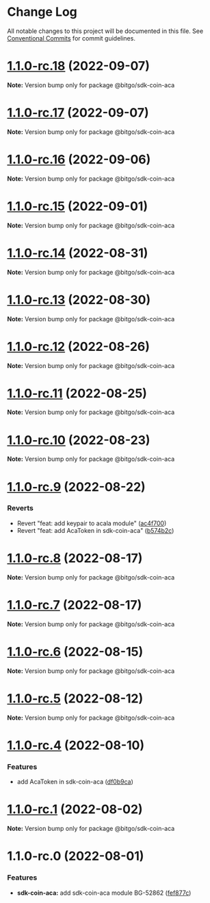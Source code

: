 # Change Log

All notable changes to this project will be documented in this file.
See [Conventional Commits](https://conventionalcommits.org) for commit guidelines.

# [1.1.0-rc.18](https://github.com/BitGo/BitGoJS/compare/@bitgo/sdk-coin-aca@1.1.0-rc.17...@bitgo/sdk-coin-aca@1.1.0-rc.18) (2022-09-07)

**Note:** Version bump only for package @bitgo/sdk-coin-aca





# [1.1.0-rc.17](https://github.com/BitGo/BitGoJS/compare/@bitgo/sdk-coin-aca@1.1.0-rc.16...@bitgo/sdk-coin-aca@1.1.0-rc.17) (2022-09-07)

**Note:** Version bump only for package @bitgo/sdk-coin-aca





# [1.1.0-rc.16](https://github.com/BitGo/BitGoJS/compare/@bitgo/sdk-coin-aca@1.1.0-rc.15...@bitgo/sdk-coin-aca@1.1.0-rc.16) (2022-09-06)

**Note:** Version bump only for package @bitgo/sdk-coin-aca





# [1.1.0-rc.15](https://github.com/BitGo/BitGoJS/compare/@bitgo/sdk-coin-aca@1.1.0-rc.14...@bitgo/sdk-coin-aca@1.1.0-rc.15) (2022-09-01)

**Note:** Version bump only for package @bitgo/sdk-coin-aca





# [1.1.0-rc.14](https://github.com/BitGo/BitGoJS/compare/@bitgo/sdk-coin-aca@1.1.0-rc.13...@bitgo/sdk-coin-aca@1.1.0-rc.14) (2022-08-31)

**Note:** Version bump only for package @bitgo/sdk-coin-aca





# [1.1.0-rc.13](https://github.com/BitGo/BitGoJS/compare/@bitgo/sdk-coin-aca@1.1.0-rc.12...@bitgo/sdk-coin-aca@1.1.0-rc.13) (2022-08-30)

**Note:** Version bump only for package @bitgo/sdk-coin-aca





# [1.1.0-rc.12](https://github.com/BitGo/BitGoJS/compare/@bitgo/sdk-coin-aca@1.1.0-rc.11...@bitgo/sdk-coin-aca@1.1.0-rc.12) (2022-08-26)

**Note:** Version bump only for package @bitgo/sdk-coin-aca





# [1.1.0-rc.11](https://github.com/BitGo/BitGoJS/compare/@bitgo/sdk-coin-aca@1.1.0-rc.10...@bitgo/sdk-coin-aca@1.1.0-rc.11) (2022-08-25)

**Note:** Version bump only for package @bitgo/sdk-coin-aca





# [1.1.0-rc.10](https://github.com/BitGo/BitGoJS/compare/@bitgo/sdk-coin-aca@1.1.0-rc.9...@bitgo/sdk-coin-aca@1.1.0-rc.10) (2022-08-23)

**Note:** Version bump only for package @bitgo/sdk-coin-aca





# [1.1.0-rc.9](https://github.com/BitGo/BitGoJS/compare/@bitgo/sdk-coin-aca@1.1.0-rc.8...@bitgo/sdk-coin-aca@1.1.0-rc.9) (2022-08-22)


### Reverts

* Revert "feat: add keypair to acala module" ([ac4f700](https://github.com/BitGo/BitGoJS/commit/ac4f7001f7e77e6bfce4bb49d7fe4307d51c70b7))
* Revert "feat: add AcaToken in sdk-coin-aca" ([b574b2c](https://github.com/BitGo/BitGoJS/commit/b574b2c521b5a2152da4dbf327dddaeed47ef26d))





# [1.1.0-rc.8](https://github.com/BitGo/BitGoJS/compare/@bitgo/sdk-coin-aca@1.1.0-rc.7...@bitgo/sdk-coin-aca@1.1.0-rc.8) (2022-08-17)

**Note:** Version bump only for package @bitgo/sdk-coin-aca





# [1.1.0-rc.7](https://github.com/BitGo/BitGoJS/compare/@bitgo/sdk-coin-aca@1.1.0-rc.6...@bitgo/sdk-coin-aca@1.1.0-rc.7) (2022-08-17)

**Note:** Version bump only for package @bitgo/sdk-coin-aca





# [1.1.0-rc.6](https://github.com/BitGo/BitGoJS/compare/@bitgo/sdk-coin-aca@1.1.0-rc.5...@bitgo/sdk-coin-aca@1.1.0-rc.6) (2022-08-15)

**Note:** Version bump only for package @bitgo/sdk-coin-aca





# [1.1.0-rc.5](https://github.com/BitGo/BitGoJS/compare/@bitgo/sdk-coin-aca@1.1.0-rc.4...@bitgo/sdk-coin-aca@1.1.0-rc.5) (2022-08-12)

**Note:** Version bump only for package @bitgo/sdk-coin-aca





# [1.1.0-rc.4](https://github.com/BitGo/BitGoJS/compare/@bitgo/sdk-coin-aca@1.1.0-rc.3...@bitgo/sdk-coin-aca@1.1.0-rc.4) (2022-08-10)


### Features

* add AcaToken in sdk-coin-aca ([df0b9ca](https://github.com/BitGo/BitGoJS/commit/df0b9caf5cf4163b6b9a1f22f757e416d6721fba))





# [1.1.0-rc.1](https://github.com/BitGo/BitGoJS/compare/@bitgo/sdk-coin-aca@1.1.0-rc.0...@bitgo/sdk-coin-aca@1.1.0-rc.1) (2022-08-02)

**Note:** Version bump only for package @bitgo/sdk-coin-aca





# 1.1.0-rc.0 (2022-08-01)


### Features

* **sdk-coin-aca:** add sdk-coin-aca module BG-52862 ([fef877c](https://github.com/BitGo/BitGoJS/commit/fef877c0ef9019d90dd91fabd3517b2335c49267))
